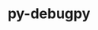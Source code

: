 ---
title: "py-debugpy"
layout: cache
categories: [package, develop]
meta: {"compilers": ["none"], "num_specs": 32, "num_specs_by_stack": {"data-vis-sdk": 11, "e4s": 10, "e4s-neoverse-v2": 11, "root": 32}, "oss": ["ubuntu20.04", "ubuntu22.04"], "platforms": ["linux"], "stacks": ["data-vis-sdk", "e4s", "e4s-neoverse-v2", "root"], "targets": ["neoverse_v2", "x86_64_v3"], "versions": ["1.6.7"]}
spec_details: [{"compiler": "none", "hash": "2ajpo4al36oygnhbkjgj7aabezqlehmv", "os": "ubuntu20.04", "platform": "linux", "size": "-", "stacks": ["data-vis-sdk", "root"], "target": "x86_64_v3", "variants": ["build_system=python_pip"], "versions": ["1.6.7"]}, {"compiler": "none", "hash": "2z75tkfo6fgtrvlwpwcldngj4wlflv5i", "os": "ubuntu22.04", "platform": "linux", "size": "-", "stacks": ["e4s-neoverse-v2", "root"], "target": "neoverse_v2", "variants": ["build_system=python_pip"], "versions": ["1.6.7"]}, {"compiler": "none", "hash": "4mmmkk5xmd6jutidmcxfbtt732o6ji4y", "os": "ubuntu20.04", "platform": "linux", "size": "-", "stacks": ["data-vis-sdk", "root"], "target": "x86_64_v3", "variants": ["build_system=python_pip"], "versions": ["1.6.7"]}, {"compiler": "none", "hash": "4ss5t7ni6ufgfa43wuw3rboof5gfyh73", "os": "ubuntu20.04", "platform": "linux", "size": "-", "stacks": ["data-vis-sdk", "root"], "target": "x86_64_v3", "variants": ["build_system=python_pip"], "versions": ["1.6.7"]}, {"compiler": "none", "hash": "6sq655bczb65zmcnw6sundqsm4a7bbo2", "os": "ubuntu22.04", "platform": "linux", "size": "-", "stacks": ["e4s", "root"], "target": "x86_64_v3", "variants": ["build_system=python_pip"], "versions": ["1.6.7"]}, {"compiler": "none", "hash": "7uqcg7bgahdtil5z6hifgsgecjmuohol", "os": "ubuntu22.04", "platform": "linux", "size": "-", "stacks": ["e4s-neoverse-v2", "root"], "target": "neoverse_v2", "variants": ["build_system=python_pip"], "versions": ["1.6.7"]}, {"compiler": "none", "hash": "ceqxjgnwxxlct6czkatysbeusvex3jhh", "os": "ubuntu22.04", "platform": "linux", "size": "-", "stacks": ["e4s", "root"], "target": "x86_64_v3", "variants": ["build_system=python_pip"], "versions": ["1.6.7"]}, {"compiler": "none", "hash": "edjdtr4muy66iihfecqvylz4ptqus3us", "os": "ubuntu22.04", "platform": "linux", "size": "-", "stacks": ["e4s", "root"], "target": "x86_64_v3", "variants": ["build_system=python_pip"], "versions": ["1.6.7"]}, {"compiler": "none", "hash": "ewcxq3nx4mzfvrgfbhasnzzecmralkcv", "os": "ubuntu22.04", "platform": "linux", "size": "-", "stacks": ["e4s-neoverse-v2", "root"], "target": "neoverse_v2", "variants": ["build_system=python_pip"], "versions": ["1.6.7"]}, {"compiler": "none", "hash": "fnwszbroamwfd5g5c526gkueqazudeu7", "os": "ubuntu20.04", "platform": "linux", "size": "-", "stacks": ["data-vis-sdk", "root"], "target": "x86_64_v3", "variants": ["build_system=python_pip"], "versions": ["1.6.7"]}, {"compiler": "none", "hash": "fzkpib55wal6ie6ai2qz3d74nwqbp3xk", "os": "ubuntu22.04", "platform": "linux", "size": "-", "stacks": ["e4s-neoverse-v2", "root"], "target": "neoverse_v2", "variants": ["build_system=python_pip"], "versions": ["1.6.7"]}, {"compiler": "none", "hash": "gwqv4h3gormkl5sk6xpvabnvba32ehuq", "os": "ubuntu20.04", "platform": "linux", "size": "-", "stacks": ["data-vis-sdk", "root"], "target": "x86_64_v3", "variants": ["build_system=python_pip"], "versions": ["1.6.7"]}, {"compiler": "none", "hash": "jgldcelpdq4osx4ntzonxgnztpc3ituw", "os": "ubuntu20.04", "platform": "linux", "size": "-", "stacks": ["data-vis-sdk", "root"], "target": "x86_64_v3", "variants": ["build_system=python_pip"], "versions": ["1.6.7"]}, {"compiler": "none", "hash": "m2umatfmpmv2b7hpa3uplcic3pijnhow", "os": "ubuntu22.04", "platform": "linux", "size": "-", "stacks": ["e4s", "root"], "target": "x86_64_v3", "variants": ["build_system=python_pip"], "versions": ["1.6.7"]}, {"compiler": "none", "hash": "mvppqzsa4hkkerwd2tervysbaccg4dbh", "os": "ubuntu22.04", "platform": "linux", "size": "-", "stacks": ["e4s-neoverse-v2", "root"], "target": "neoverse_v2", "variants": ["build_system=python_pip"], "versions": ["1.6.7"]}, {"compiler": "none", "hash": "naawd7pz72cgnzxbhqpjkffazgxgu6yk", "os": "ubuntu22.04", "platform": "linux", "size": "-", "stacks": ["e4s", "root"], "target": "x86_64_v3", "variants": ["build_system=python_pip"], "versions": ["1.6.7"]}, {"compiler": "none", "hash": "ncqnsn2as6uwpxmdadeyqnhgbvctbuih", "os": "ubuntu20.04", "platform": "linux", "size": "-", "stacks": ["data-vis-sdk", "root"], "target": "x86_64_v3", "variants": ["build_system=python_pip"], "versions": ["1.6.7"]}, {"compiler": "none", "hash": "nowbc476f2zs6rhtl2dke52vfoonpr6t", "os": "ubuntu22.04", "platform": "linux", "size": "-", "stacks": ["e4s-neoverse-v2", "root"], "target": "neoverse_v2", "variants": ["build_system=python_pip"], "versions": ["1.6.7"]}, {"compiler": "none", "hash": "o2zqn65eosj2qnyasi52l47r3k5lpbrm", "os": "ubuntu20.04", "platform": "linux", "size": "-", "stacks": ["data-vis-sdk", "root"], "target": "x86_64_v3", "variants": ["build_system=python_pip"], "versions": ["1.6.7"]}, {"compiler": "none", "hash": "oeio76yvqbe6vw6zmugjut7erofrw4nj", "os": "ubuntu22.04", "platform": "linux", "size": "-", "stacks": ["e4s-neoverse-v2", "root"], "target": "neoverse_v2", "variants": ["build_system=python_pip"], "versions": ["1.6.7"]}, {"compiler": "none", "hash": "qylvukai3plz2qi45bg7wy4ziioorxkm", "os": "ubuntu22.04", "platform": "linux", "size": "-", "stacks": ["e4s", "root"], "target": "x86_64_v3", "variants": ["build_system=python_pip"], "versions": ["1.6.7"]}, {"compiler": "none", "hash": "r4xzlpzn35un27ovthdtz4z4iy3cp2ga", "os": "ubuntu22.04", "platform": "linux", "size": "-", "stacks": ["e4s-neoverse-v2", "root"], "target": "neoverse_v2", "variants": ["build_system=python_pip"], "versions": ["1.6.7"]}, {"compiler": "none", "hash": "r6ctkrdbih4zjybbnlr52rxa3grxx3kv", "os": "ubuntu22.04", "platform": "linux", "size": "-", "stacks": ["e4s", "root"], "target": "x86_64_v3", "variants": ["build_system=python_pip"], "versions": ["1.6.7"]}, {"compiler": "none", "hash": "ryuc2un7yawz7kn4eqzgyonnwlex67n4", "os": "ubuntu22.04", "platform": "linux", "size": "-", "stacks": ["e4s", "root"], "target": "x86_64_v3", "variants": ["build_system=python_pip"], "versions": ["1.6.7"]}, {"compiler": "none", "hash": "s45ejqyabsms535icgaocld5qmuadknq", "os": "ubuntu20.04", "platform": "linux", "size": "-", "stacks": ["data-vis-sdk", "root"], "target": "x86_64_v3", "variants": ["build_system=python_pip"], "versions": ["1.6.7"]}, {"compiler": "none", "hash": "s6ulmu4ijan36shwxlzqacvighqrgw6u", "os": "ubuntu22.04", "platform": "linux", "size": "-", "stacks": ["e4s-neoverse-v2", "root"], "target": "neoverse_v2", "variants": ["build_system=python_pip"], "versions": ["1.6.7"]}, {"compiler": "none", "hash": "trahiqv27irk3wli6yjq7boz5ytpon63", "os": "ubuntu20.04", "platform": "linux", "size": "-", "stacks": ["data-vis-sdk", "root"], "target": "x86_64_v3", "variants": ["build_system=python_pip"], "versions": ["1.6.7"]}, {"compiler": "none", "hash": "tsj4ggtkroas7vj3g2wkfbvwdrxtlg5c", "os": "ubuntu22.04", "platform": "linux", "size": "-", "stacks": ["e4s", "root"], "target": "x86_64_v3", "variants": ["build_system=python_pip"], "versions": ["1.6.7"]}, {"compiler": "none", "hash": "tzxr3cw6gdphuzquhvsxzowlczcdx65q", "os": "ubuntu22.04", "platform": "linux", "size": "-", "stacks": ["e4s", "root"], "target": "x86_64_v3", "variants": ["build_system=python_pip"], "versions": ["1.6.7"]}, {"compiler": "none", "hash": "xnx5xjmrx4ti3hqzquic23y2hfhtrdmi", "os": "ubuntu22.04", "platform": "linux", "size": "-", "stacks": ["e4s-neoverse-v2", "root"], "target": "neoverse_v2", "variants": ["build_system=python_pip"], "versions": ["1.6.7"]}, {"compiler": "none", "hash": "yftugmf6eceje5y2wpnv526iqpezvxfi", "os": "ubuntu20.04", "platform": "linux", "size": "-", "stacks": ["data-vis-sdk", "root"], "target": "x86_64_v3", "variants": ["build_system=python_pip"], "versions": ["1.6.7"]}, {"compiler": "none", "hash": "zuwaw6lwqp2atxe7y56txgg3jxflomcx", "os": "ubuntu22.04", "platform": "linux", "size": "-", "stacks": ["e4s-neoverse-v2", "root"], "target": "neoverse_v2", "variants": ["build_system=python_pip"], "versions": ["1.6.7"]}]
---